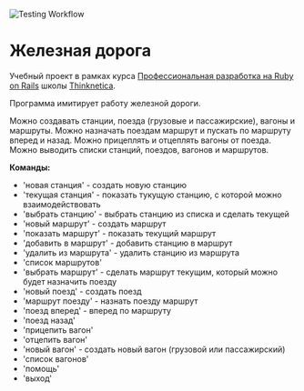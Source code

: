 ![Testing Workflow](https://github.com/marselgabdulov/Railway/actions/workflows/main.yml/badge.svg)

# Железная дорога

Учебный проект в рамках курса [Профессиональная разработка на Ruby on Rails](https://thinknetica.com/ruby_on_rails) школы [Thinknetica](https://thinknetica.com).

Программа имитирует работу железной дороги.

Можно создавать станции, поезда (грузовые и пассажирские), вагоны и маршруты. Можно назначать поездам маршрут и пускать по маршруту вперед и назад. Можно прицеплять и отцеплять вагоны от поезда. Можно выводить списки станций, поездов, вагонов и маршрутов.

__Команды:__
- 'новая станция' - создать новую станцию
- 'текущая станция' - показать тукущую станцию, с которой можно взаимодействовать
- 'выбрать станцию' - выбрать станцию из списка и сделать текущей
- 'новый маршрут' - создать маршрут
- 'показать маршрут' - показать текущий маршрут
- 'добавить в маршрут' - добавить станцию в маршрут
- 'удалить из маршрута' - удалить станцию из маршрута
- 'список маршрутов'
- 'выбрать маршрут' - сделать маршрут текущим, который можно будет назначить поезду
- 'новый поезд' - создать поезд
- 'маршрут поезду' - назнать поезду маршрут
- 'поезд вперед' - вперед по маршруту
- 'поезд назад'
- 'прицепить вагон'
- 'отцепить вагон'
- 'новый вагон' - создать новый вагон (грузовой или пассажирский)
- 'список вагонов'
- 'помощь'
- 'выход'
